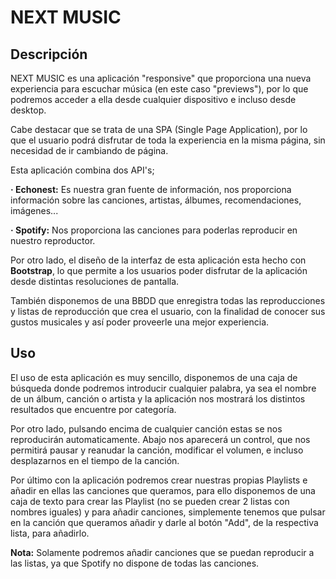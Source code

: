 NEXT MUSIC
============

<h2>Descripción</h2>

NEXT MUSIC es una aplicación "responsive" que proporciona una nueva experiencia para escuchar música (en este caso "previews"), por lo que podremos acceder a ella desde cualquier dispositivo e incluso desde desktop.

Cabe destacar que se trata de una SPA (Single Page Application), por lo que el usuario podrá disfrutar de toda la experiencia en la misma página, sin necesidad de ir cambiando de página.

Esta aplicación combina dos API's;
  
<b>· Echonest:</b> Es nuestra gran fuente de información, nos proporciona información sobre las canciones, artistas, álbumes,   recomendaciones, imágenes...

<b>· Spotify:</b> Nos proporciona las canciones para poderlas reproducir en nuestro reproductor.

Por otro lado, el diseño de la interfaz de esta aplicación esta hecho con <b>Bootstrap</b>, lo que permite a los usuarios poder disfrutar de la aplicación desde distintas resoluciones de pantalla.

También disponemos de una BBDD que enregistra todas las reproducciones y listas de reproducción que crea el usuario, con la finalidad de conocer sus gustos musicales y así poder proveerle una mejor experiencia.

<h2>Uso</h2>

El uso de esta aplicación es muy sencillo, disponemos de una caja de búsqueda donde podremos introducir cualquier palabra, ya sea el nombre de un álbum, canción o artista y la aplicación nos mostrará los distintos resultados que encuentre por categoría.

Por otro lado, pulsando encima de cualquier canción estas se nos reproducirán automaticamente. Abajo nos aparecerá un control, que nos permitirá pausar y reanudar la canción, modificar el volumen, e incluso desplazarnos en el tiempo de la canción.

Por último con la aplicación podremos crear nuestras propias Playlists e añadir en ellas las canciones que queramos, para ello disponemos de una caja de texto para crear las Playlist (no se pueden crear 2 listas con nombres iguales) y para añadir canciones, simplemente tenemos que pulsar en la canción que queramos añadir y darle al botón "Add", de la respectiva lista, para añadirlo. 

<b>Nota:</b> Solamente podremos añadir canciones que se puedan reproducir a las listas, ya que Spotify no dispone de todas las canciones. 



